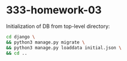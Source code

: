 # 333-homework-03


Initialization of DB from top-level directory:
```bash
cd django \
&& python3 manage.py migrate \
&& python3 manage.py loaddata initial.json \
&& cd ..
```


